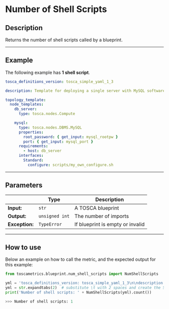 # Number of Shell Scripts

## Description

Returns the number of shell scripts called by a blueprint. 

---

## Example
The following example has **1 shell script**.

``` yaml
tosca_definitions_version: tosca_simple_yaml_1_3

description: Template for deploying a single server with MySQL software on top.

topology_template:
  node_templates:
    db_server:
      type: tosca.nodes.Compute

    mysql:
      type: tosca.nodes.DBMS.MySQL
      properties:
        root_password: { get_input: mysql_rootpw }
        port: { get_input: mysql_port }
      requirements:
        - host: db_server
      interfaces:
        Standard:
          configure: scripts/my_own_configure.sh
```

---

## Parameters


|   | **Type** | **Description** |
|---|---|---|
**Input:**| `str`| A TOSCA blueprint|
**Output:**| `unsigned int`| The number of imports|
**Exception:**| `TypeError`| If blueprint is empty or invalid|

---

## How to use

Below an example on how to call the metric, and the expected output for this example:

```python
from toscametrics.blueprint.num_shell_scripts import NumShellScripts

yml = 'tosca_definitions_version: tosca_simple_yaml_1_3\n\ndescription: Template for deploying a single server with MySQL software on top.\n\ntopology_template:\n\tnode_templates:\n\t\tdb_server:\n\t\t\ttype: tosca.nodes.Compute\n\n\t\tmysql:\n\t\t\ttype: tosca.nodes.DBMS.MySQL\n\t\t\tproperties:\n\t\t\t\troot_password: { get_input: mysql_rootpw }\n\t\t\t\tport: { get_input: mysql_port }\n\t\t\trequirements:\n\t\t\t\t- host: db_server\n\t\t\tinterfaces:\n\t\t\t\tStandard:\n\t\t\t\t\tconfigure: scripts/my_own_configure.sh'
yml = str.expandtabs(2)  # substitute \t with 2 spaces and create the StringIO object
print('Number of shell scripts: ' + NumShellScripts(yml).count())

>>> Number of shell scripts: 1
```